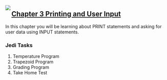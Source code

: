 <img align="left" src="http://hermonswebsites.com/Classes/CS/python.png"><H2><a href="https://sites.google.com/urbandaleschools.com/pythonjedi/3-printinginput" target="_blank">Chapter 3 Printing and User Input</a></H2>

In this chapter you will be learning about PRINT statements and asking for user data using INPUT statements. 


<h3>Jedi Tasks</h3>
<ol>
  <li>Temperature Program</li>
  <li>Trapezoid Program</li>
  <li>Grading Program</li>
  <li>Take Home Test</li>
  </ol>
